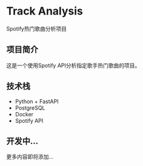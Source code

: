 # Track Analysis

Spotify热门歌曲分析项目

## 项目简介

这是一个使用Spotify API分析指定歌手热门歌曲的项目。

## 技术栈

- Python + FastAPI
- PostgreSQL
- Docker
- Spotify API

## 开发中...

更多内容即将添加... 